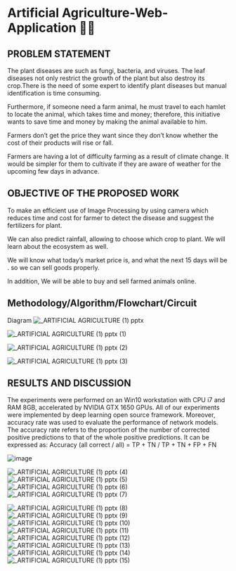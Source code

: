 # Artificial Agriculture-Web-Application 🧑‍🌾

## PROBLEM STATEMENT

The plant diseases are such as fungi, bacteria, and viruses. The leaf diseases not only restrict the growth
of the plant but also destroy its crop.There is the need of some expert to identify plant diseases but manual identification is time consuming.

Furthermore, if someone need a farm animal, he must travel to each hamlet to locate the animal, which
takes time and money; therefore, this initiative wants to save time and money by making the animal
available to him.

Farmers don’t get the price they want since they don’t know whether the cost of their products will rise
or fall.

Farmers are having a lot of difficulty farming as a result of climate change. It would be simpler for them
to cultivate if they are aware of weather for the upcoming few days in advance.


## OBJECTIVE OF THE PROPOSED WORK

To make an efficient use of Image Processing by using camera which reduces time and cost for farmer to
detect the disease and suggest the fertilizers for plant.

We can also predict rainfall, allowing to choose which crop to plant. We will learn about the ecosystem
as well.

We will know what today’s market price is, and what the next 15 days will be . so we can sell goods
properly.

In addition, We will be able to buy and sell farmed animals online.


## Methodology/Algorithm/Flowchart/Circuit
Diagram
![_ARTIFICIAL AGRICULTURE (1) pptx](https://user-images.githubusercontent.com/63738852/183290990-1ac57a24-5ccb-4fd8-a788-45fe8ac7d7eb.jpg)

![_ARTIFICIAL AGRICULTURE (1) pptx (1)](https://user-images.githubusercontent.com/63738852/183290995-b858b931-91c2-477f-b433-dac1f40ea35b.jpg)

![_ARTIFICIAL AGRICULTURE (1) pptx (2)](https://user-images.githubusercontent.com/63738852/183291002-143251b7-982c-40b9-84fc-be88233ca687.jpg)

![_ARTIFICIAL AGRICULTURE (1) pptx (3)](https://user-images.githubusercontent.com/63738852/183291013-ac3c0af0-3686-4a6a-bcf4-4b21f28edda5.jpg)


## RESULTS AND DISCUSSION
The experiments were performed on an Win10 workstation with CPU i7 and RAM 8GB, accelerated by NVIDIA GTX 1650 GPUs.
 All of our experiments were implemented by deep learning open source framework. Moreover, accuracy rate was used to evaluate the performance of network models. The accuracy rate refers to the proportion of the number of corrected positive predictions to that of the whole positive predictions. It can be expressed as:
                            Accuracy (all correct / all) = TP + TN / TP + TN + FP + FN
                            
                            
![image](https://user-images.githubusercontent.com/63738852/183291228-bc24e4a3-1358-40b9-a1ea-f688490dad85.png)



![_ARTIFICIAL AGRICULTURE (1) pptx (4)](https://user-images.githubusercontent.com/63738852/183291018-2d24a733-b5fc-4b77-bcb3-ae496726d174.jpg)
![_ARTIFICIAL AGRICULTURE (1) pptx (5)](https://user-images.githubusercontent.com/63738852/183291024-5d981a25-127d-4b7a-892b-5bf6ba89f13a.jpg)
![_ARTIFICIAL AGRICULTURE (1) pptx (6)](https://user-images.githubusercontent.com/63738852/183291029-3e0f2550-33b2-4313-81a6-7a6966823817.jpg)
![_ARTIFICIAL AGRICULTURE (1) pptx (7)](https://user-images.githubusercontent.com/63738852/183291033-3d90364e-6a57-4051-a835-d7b273328323.jpg)


![_ARTIFICIAL AGRICULTURE (1) pptx (8)](https://user-images.githubusercontent.com/63738852/183291043-e682ff48-8d8d-43b1-898a-1c4f3ec53e8e.jpg)
![_ARTIFICIAL AGRICULTURE (1) pptx (9)](https://user-images.githubusercontent.com/63738852/183291050-719859e8-25b0-4a37-bdff-a5b6a6acfb96.jpg)
![_ARTIFICIAL AGRICULTURE (1) pptx (10)](https://user-images.githubusercontent.com/63738852/183291058-b15d363e-9bbc-4b7f-8eaf-8ccc64d02e2c.jpg)
![_ARTIFICIAL AGRICULTURE (1) pptx (11)](https://user-images.githubusercontent.com/63738852/183291062-fb5fba18-54fe-46ed-b382-0a2b2858aafe.jpg)
![_ARTIFICIAL AGRICULTURE (1) pptx (12)](https://user-images.githubusercontent.com/63738852/183291068-6cf9a74d-db87-492b-9d37-9a50a9a59962.jpg)
![_ARTIFICIAL AGRICULTURE (1) pptx (13)](https://user-images.githubusercontent.com/63738852/183291070-6cda19ff-a405-48d4-a4f9-90d4180f4c8a.jpg)
![_ARTIFICIAL AGRICULTURE (1) pptx (14)](https://user-images.githubusercontent.com/63738852/183291072-68b3e550-5ed5-4fb2-baa0-9b03d76a75c7.jpg)
![_ARTIFICIAL AGRICULTURE (1) pptx (15)](https://user-images.githubusercontent.com/63738852/183291076-0d219d3a-51fc-4a19-abf4-842d8c7ad90e.jpg)



